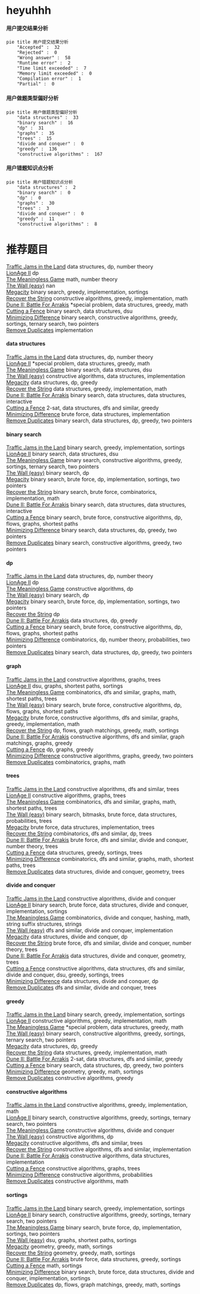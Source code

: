 # heyuhhh
<!-- tabs:start -->
#### **用户提交结果分析**

```mermaid
pie title 用户提交结果分析
    "Accepted" :  32
    "Rejected" :  0
    "Wrong answer" :  58
    "Runtime error" :  2
    "Time limit exceeded" :  7
    "Memory limit exceeded" :  0
    "Compilation error" :  1
    "Partial" :  0
```
#### **用户做题类型偏好分析**

```mermaid
pie title 用户做题类型偏好分析
    "data structures" :  33
    "binary search" :  16
    "dp" :  31
    "graphs" :  35
    "trees" :  15
    "divide and conquer" :  0
    "greedy" :  136
    "constructive algorithms" :  167
```
#### **用户错题知识点分析**

```mermaid
pie title 用户错题知识点分析
    "data structures" :  2
    "binary search" :  0
    "dp" :  0
    "graphs" :  30
    "trees" :  3
    "divide and conquer" :  0
    "greedy" :  11
    "constructive algorithms" :  8
```
<!-- tabs:end -->
# 推荐题目
[Traffic Jams in the Land](http://codeforces.com/problemset/problem/498/D)		data structures,
                        dp,
                        number theory		  
[LionAge II](http://codeforces.com/problemset/problem/73/C)		dp		  
[The Meaningless Game](https://codeforces.com/contest/834/problem/C)		math,
                        number theory		  
[The Wall (easy)](http://codeforces.com/problemset/problem/690/D1)		nan		  
[Megacity](http://codeforces.com/problemset/problem/424/B)		binary search,
                        greedy,
                        implementation,
                        sortings		  
[Recover the String](http://codeforces.com/problemset/problem/708/B)		constructive algorithms,
                        greedy,
                        implementation,
                        math		  
[Dune II: Battle For Arrakis](http://codeforces.com/problemset/problem/1346/F)		*special problem,
                        data structures,
                        greedy,
                        math		  
[Cutting a Fence](http://codeforces.com/problemset/problem/212/D)		binary search,
                        data structures,
                        dsu		  
[Minimizing Difference](http://codeforces.com/problemset/problem/1244/E)		binary search,
                        constructive algorithms,
                        greedy,
                        sortings,
                        ternary search,
                        two pointers		  
[Remove Duplicates](https://codeforces.com/contest/1298/problem/B)		implementation		  
<!-- tabs:start -->
#### **data structures**
[Traffic Jams in the Land](http://codeforces.com/problemset/problem/498/D)		data structures,
                        dp,
                        number theory		  
[LionAge II](http://codeforces.com/problemset/problem/1346/F)		*special problem,
                        data structures,
                        greedy,
                        math		  
[The Meaningless Game](http://codeforces.com/problemset/problem/212/D)		binary search,
                        data structures,
                        dsu		  
[The Wall (easy)](http://codeforces.com/problemset/problem/283/A)		constructive algorithms,
                        data structures,
                        implementation		  
[Megacity](https://codeforces.com/contest/956/problem/C)		data structures,
                        dp,
                        greedy		  
[Recover the String](http://codeforces.com/problemset/problem/1294/D)		data structures,
                        greedy,
                        implementation,
                        math		  
[Dune II: Battle For Arrakis](http://codeforces.com/problemset/problem/1466/I)		binary search,
                        data structures,
                        data structures,
                        interactive		  
[Cutting a Fence](http://codeforces.com/problemset/problem/538/H)		2-sat,
                        data structures,
                        dfs and similar,
                        greedy		  
[Minimizing Difference](https://codeforces.com/contest/1291/problem/C)		brute force,
                        data structures,
                        implementation		  
[Remove Duplicates](http://codeforces.com/problemset/problem/1492/C)		binary search,
                        data structures,
                        dp,
                        greedy,
                        two pointers		  
#### **binary search**
[Traffic Jams in the Land](http://codeforces.com/problemset/problem/424/B)		binary search,
                        greedy,
                        implementation,
                        sortings		  
[LionAge II](http://codeforces.com/problemset/problem/212/D)		binary search,
                        data structures,
                        dsu		  
[The Meaningless Game](http://codeforces.com/problemset/problem/1244/E)		binary search,
                        constructive algorithms,
                        greedy,
                        sortings,
                        ternary search,
                        two pointers		  
[The Wall (easy)](http://codeforces.com/problemset/problem/1055/E)		binary search,
                        dp		  
[Megacity](https://codeforces.com/contest/1435/problem/C)		binary search,
                        brute force,
                        dp,
                        implementation,
                        sortings,
                        two pointers		  
[Recover the String](http://codeforces.com/problemset/problem/1328/B)		binary search,
                        brute force,
                        combinatorics,
                        implementation,
                        math		  
[Dune II: Battle For Arrakis](http://codeforces.com/problemset/problem/1466/I)		binary search,
                        data structures,
                        data structures,
                        interactive		  
[Cutting a Fence](http://codeforces.com/problemset/problem/1486/E)		binary search,
                        brute force,
                        constructive algorithms,
                        dp,
                        flows,
                        graphs,
                        shortest paths		  
[Minimizing Difference](http://codeforces.com/problemset/problem/1492/C)		binary search,
                        data structures,
                        dp,
                        greedy,
                        two pointers		  
[Remove Duplicates](http://codeforces.com/problemset/problem/1463/D)		binary search,
                        constructive algorithms,
                        greedy,
                        two pointers		  
#### **dp**
[Traffic Jams in the Land](http://codeforces.com/problemset/problem/498/D)		data structures,
                        dp,
                        number theory		  
[LionAge II](http://codeforces.com/problemset/problem/73/C)		dp		  
[The Meaningless Game](http://codeforces.com/problemset/problem/331/E2)		constructive algorithms,
                        dp		  
[The Wall (easy)](http://codeforces.com/problemset/problem/1055/E)		binary search,
                        dp		  
[Megacity](https://codeforces.com/contest/1435/problem/C)		binary search,
                        brute force,
                        dp,
                        implementation,
                        sortings,
                        two pointers		  
[Recover the String](http://codeforces.com/problemset/problem/474/D)		dp		  
[Dune II: Battle For Arrakis](https://codeforces.com/contest/956/problem/C)		data structures,
                        dp,
                        greedy		  
[Cutting a Fence](http://codeforces.com/problemset/problem/1486/E)		binary search,
                        brute force,
                        constructive algorithms,
                        dp,
                        flows,
                        graphs,
                        shortest paths		  
[Minimizing Difference](http://codeforces.com/problemset/problem/1194/F)		combinatorics,
                        dp,
                        number theory,
                        probabilities,
                        two pointers		  
[Remove Duplicates](http://codeforces.com/problemset/problem/1492/C)		binary search,
                        data structures,
                        dp,
                        greedy,
                        two pointers		  
#### **graph**
[Traffic Jams in the Land](http://codeforces.com/problemset/problem/639/B)		constructive algorithms,
                        graphs,
                        trees		  
[LionAge II](http://codeforces.com/problemset/problem/1081/D)		dsu,
                        graphs,
                        shortest paths,
                        sortings		  
[The Meaningless Game](http://codeforces.com/problemset/problem/1495/D)		combinatorics,
                        dfs and similar,
                        graphs,
                        math,
                        shortest paths,
                        trees		  
[The Wall (easy)](http://codeforces.com/problemset/problem/1486/E)		binary search,
                        brute force,
                        constructive algorithms,
                        dp,
                        flows,
                        graphs,
                        shortest paths		  
[Megacity](http://codeforces.com/problemset/problem/1487/C)		brute force,
                        constructive algorithms,
                        dfs and similar,
                        graphs,
                        greedy,
                        implementation,
                        math		  
[Recover the String](http://codeforces.com/problemset/problem/1437/C)		dp,
                        flows,
                        graph matchings,
                        greedy,
                        math,
                        sortings		  
[Dune II: Battle For Arrakis](http://codeforces.com/problemset/problem/1470/D)		constructive algorithms,
                        dfs and similar,
                        graph matchings,
                        graphs,
                        greedy		  
[Cutting a Fence](http://codeforces.com/problemset/problem/1476/C)		dp,
                        graphs,
                        greedy		  
[Minimizing Difference](http://codeforces.com/problemset/problem/1304/D)		constructive algorithms,
                        graphs,
                        greedy,
                        two pointers		  
[Remove Duplicates](http://codeforces.com/problemset/problem/1475/C)		combinatorics,
                        graphs,
                        math		  
#### **trees**
[Traffic Jams in the Land](http://codeforces.com/problemset/problem/1214/H)		constructive algorithms,
                        dfs and similar,
                        trees		  
[LionAge II](http://codeforces.com/problemset/problem/639/B)		constructive algorithms,
                        graphs,
                        trees		  
[The Meaningless Game](http://codeforces.com/problemset/problem/1495/D)		combinatorics,
                        dfs and similar,
                        graphs,
                        math,
                        shortest paths,
                        trees		  
[The Wall (easy)](http://codeforces.com/problemset/problem/1479/D)		binary search,
                        bitmasks,
                        brute force,
                        data structures,
                        probabilities,
                        trees		  
[Megacity](http://codeforces.com/problemset/problem/1511/C)		brute force,
                        data structures,
                        implementation,
                        trees		  
[Recover the String](http://codeforces.com/problemset/problem/1499/F)		combinatorics,
                        dfs and similar,
                        dp,
                        trees		  
[Dune II: Battle For Arrakis](http://codeforces.com/problemset/problem/1491/E)		brute force,
                        dfs and similar,
                        divide and conquer,
                        number theory,
                        trees		  
[Cutting a Fence](http://codeforces.com/problemset/problem/1466/D)		data structures,
                        greedy,
                        sortings,
                        trees		  
[Minimizing Difference](http://codeforces.com/problemset/problem/1495/D)		combinatorics,
                        dfs and similar,
                        graphs,
                        math,
                        shortest paths,
                        trees		  
[Remove Duplicates](http://codeforces.com/problemset/problem/1303/G)		data structures,
                        divide and conquer,
                        geometry,
                        trees		  
#### **divide and conquer**
[Traffic Jams in the Land](http://codeforces.com/problemset/problem/1250/M)		constructive algorithms,
                        divide and conquer		  
[LionAge II](http://codeforces.com/problemset/problem/1461/D)		binary search,
                        brute force,
                        data structures,
                        divide and conquer,
                        implementation,
                        sortings		  
[The Meaningless Game](http://codeforces.com/problemset/problem/1466/G)		combinatorics,
                        divide and conquer,
                        hashing,
                        math,
                        string suffix structures,
                        strings		  
[The Wall (easy)](http://codeforces.com/problemset/problem/1490/D)		dfs and similar,
                        divide and conquer,
                        implementation		  
[Megacity](https://codeforces.com/contest/1483/problem/C)		data structures,
                        divide and conquer,
                        dp		  
[Recover the String](http://codeforces.com/problemset/problem/1491/E)		brute force,
                        dfs and similar,
                        divide and conquer,
                        number theory,
                        trees		  
[Dune II: Battle For Arrakis](http://codeforces.com/problemset/problem/1303/G)		data structures,
                        divide and conquer,
                        geometry,
                        trees		  
[Cutting a Fence](http://codeforces.com/problemset/problem/1494/D)		constructive algorithms,
                        data structures,
                        dfs and similar,
                        divide and conquer,
                        dsu,
                        greedy,
                        sortings,
                        trees		  
[Minimizing Difference](http://codeforces.com/problemset/problem/1482/E)		data structures,
                        divide and conquer,
                        dp		  
[Remove Duplicates](http://codeforces.com/problemset/problem/566/C)		dfs and similar,
                        divide and conquer,
                        trees		  
#### **greedy**
[Traffic Jams in the Land](http://codeforces.com/problemset/problem/424/B)		binary search,
                        greedy,
                        implementation,
                        sortings		  
[LionAge II](http://codeforces.com/problemset/problem/708/B)		constructive algorithms,
                        greedy,
                        implementation,
                        math		  
[The Meaningless Game](http://codeforces.com/problemset/problem/1346/F)		*special problem,
                        data structures,
                        greedy,
                        math		  
[The Wall (easy)](http://codeforces.com/problemset/problem/1244/E)		binary search,
                        constructive algorithms,
                        greedy,
                        sortings,
                        ternary search,
                        two pointers		  
[Megacity](https://codeforces.com/contest/956/problem/C)		data structures,
                        dp,
                        greedy		  
[Recover the String](http://codeforces.com/problemset/problem/1294/D)		data structures,
                        greedy,
                        implementation,
                        math		  
[Dune II: Battle For Arrakis](http://codeforces.com/problemset/problem/538/H)		2-sat,
                        data structures,
                        dfs and similar,
                        greedy		  
[Cutting a Fence](http://codeforces.com/problemset/problem/1492/C)		binary search,
                        data structures,
                        dp,
                        greedy,
                        two pointers		  
[Minimizing Difference](https://codeforces.com/contest/1496/problem/C)		geometry,
                        greedy,
                        math,
                        sortings		  
[Remove Duplicates](http://codeforces.com/problemset/problem/1493/A)		constructive algorithms,
                        greedy		  
#### **constructive algorithms**
[Traffic Jams in the Land](http://codeforces.com/problemset/problem/708/B)		constructive algorithms,
                        greedy,
                        implementation,
                        math		  
[LionAge II](http://codeforces.com/problemset/problem/1244/E)		binary search,
                        constructive algorithms,
                        greedy,
                        sortings,
                        ternary search,
                        two pointers		  
[The Meaningless Game](http://codeforces.com/problemset/problem/1250/M)		constructive algorithms,
                        divide and conquer		  
[The Wall (easy)](http://codeforces.com/problemset/problem/331/E2)		constructive algorithms,
                        dp		  
[Megacity](http://codeforces.com/problemset/problem/1214/H)		constructive algorithms,
                        dfs and similar,
                        trees		  
[Recover the String](http://codeforces.com/problemset/problem/441/C)		constructive algorithms,
                        dfs and similar,
                        implementation		  
[Dune II: Battle For Arrakis](http://codeforces.com/problemset/problem/283/A)		constructive algorithms,
                        data structures,
                        implementation		  
[Cutting a Fence](http://codeforces.com/problemset/problem/639/B)		constructive algorithms,
                        graphs,
                        trees		  
[Minimizing Difference](https://codeforces.com/contest/1347/problem/E)		constructive algorithms,
                        probabilities		  
[Remove Duplicates](http://codeforces.com/problemset/problem/652/F)		constructive algorithms,
                        math		  
#### **sortings**
[Traffic Jams in the Land](http://codeforces.com/problemset/problem/424/B)		binary search,
                        greedy,
                        implementation,
                        sortings		  
[LionAge II](http://codeforces.com/problemset/problem/1244/E)		binary search,
                        constructive algorithms,
                        greedy,
                        sortings,
                        ternary search,
                        two pointers		  
[The Meaningless Game](https://codeforces.com/contest/1435/problem/C)		binary search,
                        brute force,
                        dp,
                        implementation,
                        sortings,
                        two pointers		  
[The Wall (easy)](http://codeforces.com/problemset/problem/1081/D)		dsu,
                        graphs,
                        shortest paths,
                        sortings		  
[Megacity](https://codeforces.com/contest/1496/problem/C)		geometry,
                        greedy,
                        math,
                        sortings		  
[Recover the String](http://codeforces.com/problemset/problem/1495/A)		geometry,
                        greedy,
                        math,
                        sortings		  
[Dune II: Battle For Arrakis](http://codeforces.com/problemset/problem/1497/A)		brute force,
                        data structures,
                        greedy,
                        sortings		  
[Cutting a Fence](http://codeforces.com/problemset/problem/1427/A)		math,
                        sortings		  
[Minimizing Difference](http://codeforces.com/problemset/problem/1461/D)		binary search,
                        brute force,
                        data structures,
                        divide and conquer,
                        implementation,
                        sortings		  
[Remove Duplicates](http://codeforces.com/problemset/problem/1437/C)		dp,
                        flows,
                        graph matchings,
                        greedy,
                        math,
                        sortings		  
<!-- tabs:end -->

